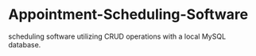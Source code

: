 # Appointment-Scheduling-Software
 scheduling software utilizing CRUD operations with a local MySQL database.
